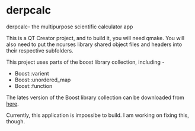 # derpcalc
derpcalc- the multipurpose scientific calculator app

This is a QT Creator project, and to build it, you will need qmake.
You will also need to put the ncurses library shared object files and headers into their respective subfolders.

This project uses parts of the boost library collection, including -

* Boost::varient
* Boost::unordered_map
* Boost::function

The lates version of the Boost library collection can be downloaded from [here](http://boost.org).

Currently, this application is impossibe to build. I am working on fixing this, though.
